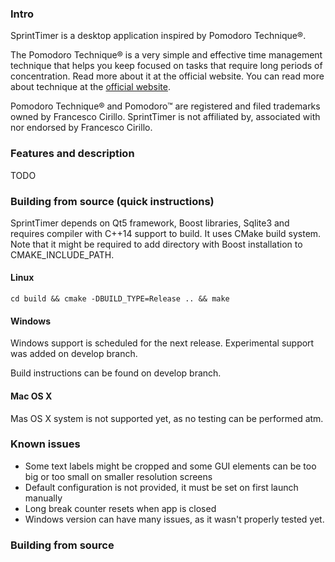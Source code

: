 ### Intro
SprintTimer is a desktop application inspired by Pomodoro Technique®.

The Pomodoro Technique® is a very simple and effective time management technique that helps you keep focused on tasks
 that require long periods of concentration. Read more about it at the official website.
You can read more about technique at the [official website](http://pomodorotechnique.com).

Pomodoro Technique® and Pomodoro™ are registered and filed trademarks owned by Francesco Cirillo. SprintTimer is not affiliated by, associated with nor endorsed by Francesco Cirillo.

### Features and description
TODO

### Building from source (quick instructions)

SprintTimer depends on Qt5 framework, Boost libraries, Sqlite3 and requires compiler with C++14 support to build.
It uses CMake build system.
Note that it might be required to add directory with Boost installation to CMAKE_INCLUDE_PATH.

#### Linux

```shell
cd build && cmake -DBUILD_TYPE=Release .. && make
```

#### Windows
Windows support is scheduled for the next release.
Experimental support was added on develop branch.

Build instructions can be found on develop branch.

#### Mac OS X
Mas OS X system is not supported yet, as no testing can be performed atm.

### Known issues
* Some text labels might be cropped and some GUI elements can be too big or too small on smaller resolution screens
* Default configuration is not provided, it must be set on first launch manually
* Long break counter resets when app is closed
* Windows version can have many issues, as it wasn't properly tested yet.

### Building from source
